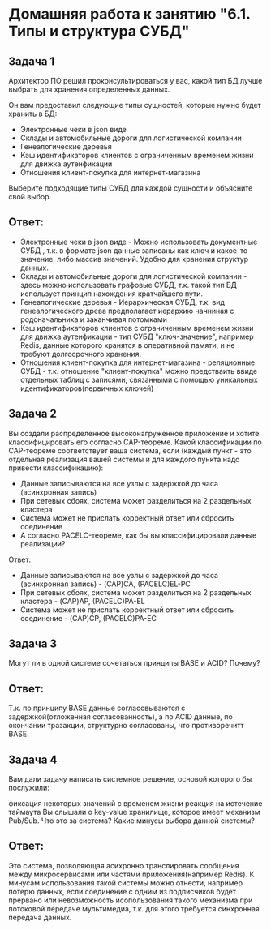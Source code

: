 Домашняя работа к занятию "6.1. Типы и структура СУБД"
==
Задача 1
--
Архитектор ПО решил проконсультироваться у вас, какой тип БД лучше выбрать для хранения определенных данных.

Он вам предоставил следующие типы сущностей, которые нужно будет хранить в БД:

- Электронные чеки в json виде
- Склады и автомобильные дороги для логистической компании
- Генеалогические деревья
- Кэш идентификаторов клиентов с ограниченным временем жизни для движка аутенфикации
- Отношения клиент-покупка для интернет-магазина

Выберите подходящие типы СУБД для каждой сущности и объясните свой выбор.

Ответ:
-
- Электронные чеки в json виде - Можно использовать документные СУБД , т.к. в формате json данные записаны как ключ и какое-то значение, либо массив значений. Удобно для хранения структур данных.
- Склады и автомобильные дороги для логистической компании - здесь можно использовать графовые СУБД, т.к. такой тип БД использует принцип нахождения кратчайшего пути.
- Генеалогические деревья - Иерархическая СУБД, т.к. вид генеалогического древа предполагает иерархию начниная с родоначальника и заканчивая потомками
- Кэш идентификаторов клиентов с ограниченным временем жизни для движка аутенфикации - тип СУБД "ключ-значение", например Redis, данные которого хранятся в оперативной памяти, и не требуют долгосрочного хранения.
- Отношения клиент-покупка для интернет-магазина - реляционные СУБД - т.к. отношение "клиент-покупка" можно предстваить ввиде отдельных таблиц с записями, связанными с помощью уникальных идентификаторов(первичных ключей)

Задача 2
--
Вы создали распределенное высоконагруженное приложение и хотите классифицировать его согласно CAP-теореме. Какой классификации по CAP-теореме соответствует ваша система, если (каждый пункт - это отдельная реализация вашей системы и для каждого пункта надо привести классификацию):

- Данные записываются на все узлы с задержкой до часа (асинхронная запись)
- При сетевых сбоях, система может разделиться на 2 раздельных кластера
- Система может не прислать корректный ответ или сбросить соединение
- А согласно PACELC-теореме, как бы вы классифицировали данные реализации?

Ответ:

- Данные записываются на все узлы с задержкой до часа (асинхронная запись) - (CAP)CA, (PACELC)EL-PC
- При сетевых сбоях, система может разделиться на 2 раздельных кластера - (CAP)AP, (PACELC)PA-EL
- Система может не прислать корректный ответ или сбросить соединение - (CAP)CP, (PACELC)PA-EC

Задача 3
--
Могут ли в одной системе сочетаться принципы BASE и ACID? Почему?

Ответ:
-
Т.к. по принципу BASE данные согласовываются с задержкой(отложенная согласованность), а по ACID данные, по окончании тразакции, структурно согласованы, что противоречитт BASE.

Задача 4
--
Вам дали задачу написать системное решение, основой которого бы послужили:

фиксация некоторых значений с временем жизни
реакция на истечение таймаута
Вы слышали о key-value хранилище, которое имеет механизм Pub/Sub. Что это за система? Какие минусы выбора данной системы?

Ответ:
-
Это система, позволяющая асихронно транслировать сообщения между микросервисами или частями приложения(например Redis). К минусам использования такой системы можно отнести, например потерю данных, если соединение с одним из подписчиков будет прервано или невозможность исопользования такого механизма при потоковой передаче мультимедиа, т.к. для этого требуется синхронная передача данных.